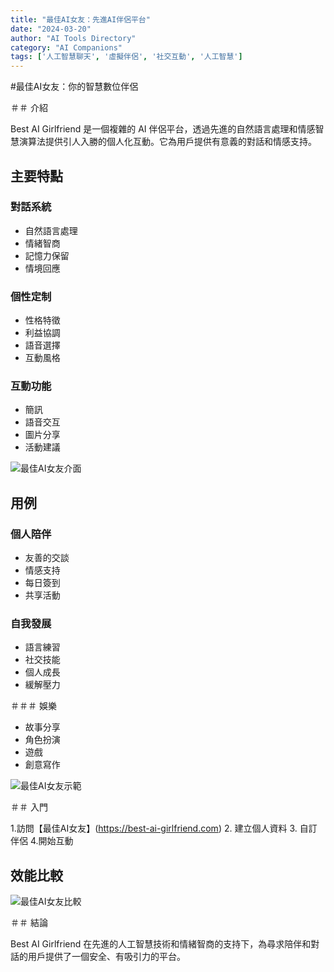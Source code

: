 ```yaml
---
title: "最佳AI女友：先進AI伴侶平台"
date: "2024-03-20"
author: "AI Tools Directory"
category: "AI Companions"
tags: ['人工智慧聊天', '虛擬伴侶', '社交互動', '人工智慧']
---
```

#最佳AI女友：你的智慧數位伴侶

＃＃ 介紹

Best AI Girlfriend 是一個複雜的 AI 伴侶平台，透過先進的自然語言處理和情感智慧演算法提供引人入勝的個人化互動。它為用戶提供有意義的對話和情感支持。

## 主要特點

### 對話系統
- 自然語言處理
- 情緒智商
- 記憶力保留
- 情境回應

### 個性定制
- 性格特徵
- 利益協調
- 語音選擇
- 互動風格

### 互動功能
- 簡訊
- 語音交互
- 圖片分享
- 活動建議

![最佳AI女友介面](/imgs/best-ai-girlfriend/interface.jpg)

## 用例

### 個人陪伴
- 友善的交談
- 情感支持
- 每日簽到
- 共享活動

### 自我發展
- 語言練習
- 社交技能
- 個人成長
- 緩解壓力

＃＃＃ 娛樂
- 故事分享
- 角色扮演
- 遊戲
- 創意寫作

![最佳AI女友示範](/imgs/best-ai-girlfriend/demo.jpg)

＃＃ 入門

1.訪問【最佳AI女友】(https://best-ai-girlfriend.com)
2. 建立個人資料
3. 自訂伴侶
4.開始互動

## 效能比較

![最佳AI女友比較](/imgs/best-ai-girlfriend/comparison.jpg)

＃＃ 結論

Best AI Girlfriend 在先進的人工智慧技術和情緒智商的支持下，為尋求陪伴和對話的用戶提供了一個安全、有吸引力的平台。